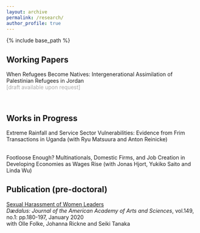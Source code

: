 ```yaml
---
layout: archive
permalink: /research/
author_profile: true
---
```


{% include base_path %}

## Working Papers
When Refugees Become Natives: Intergenerational Assimilation of Palestinian Refugees in Jordan <br/>
<span style="color: DarkGrey">[draft available upon request]</span>

<br/>

## Works in Progress

Extreme Rainfall and Service Sector Vulnerabilities: Evidence from Frim Transactions in Uganda (with Ryu Matsuura and Anton Reinicke) 

<br/>
Footloose Enough? Multinationals, Domestic Firms, and Job Creation in Developing Economies as Wages Rise (with Jonas Hjort, Yukiko Saito and Linda Wu)

<br/>

## Publication (pre-doctoral)

[Sexual Harassment of Women Leaders](https://direct.mit.edu/daed/article/149/1/180/27310/Sexual-Harassment-of-Women-Leaders) <br/>
*Dædalus: Journal of the American Academy of Arts and Sciences*, vol.149, no.1: pp.180-197, January 2020 <br/>
with Olle Folke, Johanna Rickne and Seiki Tanaka
